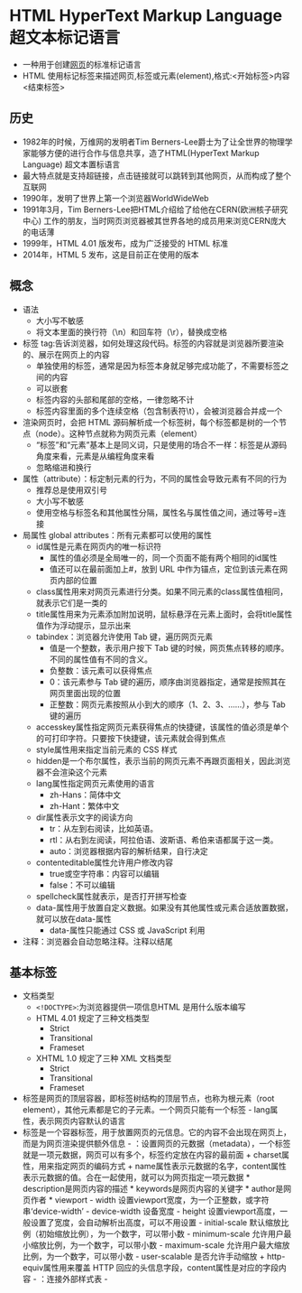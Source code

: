 # HTML HyperText Markup Language 超文本标记语言

* 一种用于创建[网页](https://zh.wikipedia.org/wiki/%E7%BD%91%E9%A1%B5)的标准标记语言
* HTML 使用标记标签来描述网页,标签或元素(element),格式:<开始标签>内容<结束标签>

## 历史

* 1982年的时候，万维网的发明者Tim Berners-Lee爵士为了让全世界的物理学家能够方便的进行合作与信息共享，造了HTML(HyperText Markup Language) 超文本置标语言
* 最大特点就是支持超链接，点击链接就可以跳转到其他网页，从而构成了整个互联网
* 1990年，发明了世界上第一个浏览器WorldWideWeb
* 1991年3月，Tim Berners-Lee把HTML介绍给了给他在CERN(欧洲核子研究中心) 工作的朋友，当时网页浏览器被其世界各地的成员用来浏览CERN庞大的电话薄
* 1999年，HTML 4.01 版发布，成为广泛接受的 HTML 标准
* 2014年，HTML 5 发布，这是目前正在使用的版本

## 概念

* 语法
  - 大小写不敏感
  - 将文本里面的换行符（\n）和回车符（\r），替换成空格
* 标签 tag:告诉浏览器，如何处理这段代码。标签的内容就是浏览器所要渲染的、展示在网页上的内容
  - 单独使用的标签，通常是因为标签本身就足够完成功能了，不需要标签之间的内容
  - 可以嵌套
  - 标签内容的头部和尾部的空格，一律忽略不计
  - 标签内容里面的多个连续空格（包含制表符\t），会被浏览器合并成一个
* 渲染网页时，会把 HTML 源码解析成一个标签树，每个标签都是树的一个节点（node）。这种节点就称为网页元素（element）
  - “标签”和“元素”基本上是同义词，只是使用的场合不一样：标签是从源码角度来看，元素是从编程角度来看
  - 忽略缩进和换行
* 属性（attribute）：标定制元素的行为，不同的属性会导致元素有不同的行为
  - 推荐总是使用双引号
  - 大小写不敏感
  - 使用空格与标签名和其他属性分隔，属性名与属性值之间，通过等号=连接
* 局属性 global attributes：所有元素都可以使用的属性
  - id属性是元素在网页内的唯一标识符
    + 属性的值必须是全局唯一的，同一个页面不能有两个相同的id属性
    + 值还可以在最前面加上#，放到 URL 中作为锚点，定位到该元素在网页内部的位置
  - class属性用来对网页元素进行分类。如果不同元素的class属性值相同，就表示它们是一类的
  - title属性用来为元素添加附加说明，鼠标悬浮在元素上面时，会将title属性值作为浮动提示，显示出来
  - tabindex：浏览器允许使用 Tab 键，遍历网页元素
    + 值是一个整数，表示用户按下 Tab 键的时候，网页焦点转移的顺序。不同的属性值有不同的含义。
    + 负整数：该元素可以获得焦点
    + 0：该元素参与 Tab 键的遍历，顺序由浏览器指定，通常是按照其在网页里面出现的位置
    + 正整数：网页元素按照从小到大的顺序（1、2、3、……），参与 Tab 键的遍历
  - accesskey属性指定网页元素获得焦点的快捷键，该属性的值必须是单个的可打印字符。只要按下快捷键，该元素就会得到焦点
  - style属性用来指定当前元素的 CSS 样式
  - hidden是一个布尔属性，表示当前的网页元素不再跟页面相关，因此浏览器不会渲染这个元素
  - lang属性指定网页元素使用的语言
    + zh-Hans：简体中文
    + zh-Hant：繁体中文
  - dir属性表示文字的阅读方向
    + tr：从左到右阅读，比如英语。
    + rtl：从右到左阅读，阿拉伯语、波斯语、希伯来语都属于这一类。
    + auto：浏览器根据内容的解析结果，自行决定
  - contenteditable属性允许用户修改内容
    + true或空字符串：内容可以编辑
    + false：不可以编辑
  - spellcheck属性就表示，是否打开拼写检查
  - data-属性用于放置自定义数据。如果没有其他属性或元素合适放置数据，就可以放在data-属性
    + data-属性只能通过 CSS 或 JavaScript 利用
* 注释：浏览器会自动忽略注释。注释以<!--开头，以-->结尾

## 基本标签

* 文档类型
  - `<!DOCTYPE>`:为浏览器提供一项信息HTML 是用什么版本编写
  - HTML 4.01 规定了三种文档类型
    + Strict
    + Transitional
    + Frameset
  - XHTML 1.0 规定了三种 XML 文档类型
    + Strict
    + Transitional
    + Frameset
* <html>标签是网页的顶层容器，即标签树结构的顶层节点，也称为根元素（root element），其他元素都是它的子元素。一个网页只能有一个<html>标签
  - lang属性，表示网页内容默认的语言
* <head>标签是一个容器标签，用于放置网页的元信息。它的内容不会出现在网页上，而是为网页渲染提供额外信息
  - <meta>：设置网页的元数据（metadata），一个<meta>标签就是一项元数据，网页可以有多个<meta>，<meta>标签约定放在<head>内容的最前面
    + charset属性，用来指定网页的编码方式
    + name属性表示元数据的名字，content属性表示元数据的值。合在一起使用，就可以为网页指定一项元数据
      * description是网页内容的描述
      * keywords是网页内容的关键字
      * author是网页作者
      * viewport
        - width    设置viewport宽度，为一个正整数，或字符串‘device-width’
        - device-width  设备宽度
        - height   设置viewport高度，一般设置了宽度，会自动解析出高度，可以不用设置
        - initial-scale    默认缩放比例（初始缩放比例），为一个数字，可以带小数
        - minimum-scale    允许用户最小缩放比例，为一个数字，可以带小数
        - maximum-scale    允许用户最大缩放比例，为一个数字，可以带小数
        - user-scalable    是否允许手动缩放
    + http-equiv属性用来覆盖 HTTP 回应的头信息字段，content属性是对应的字段内容
  - <link>：连接外部样式表
  - <title>：设置网页标题
  - <base>：设置网页内部相对 URL 的计算基准
  - <style>：放置内嵌的样式表
  - <script>：引入脚本
  - <noscript>：浏览器不支持脚本时，所要显示的内容
  - 参考
    + [joshbuchea/HEAD](https://github.com/joshbuchea/HEAD):A list of everything that *could* go in the head of your document https://gethead.info
* <body> 一个容器标签，用于放置网页的主体内容
  - <html>的第二个子元素，紧跟在<head>后面
  - background="../i/eg_background.jpg"

```html
<!--HTML5 -->
<!DOCTYPE html>

<!--HTML 4.01 -->
<!DOCTYPE HTML PUBLIC "-//W3C//DTD HTML 4.01//EN" "
http://www.w3.org/TR/html4/strict.dtd">

<!DOCTYPE HTML PUBLIC "-//W3C//DTD HTML 4.01 Transitional//EN"
"http://www.w3.org/TR/html4/loose.dtd">

<!DOCTYPE HTML PUBLIC "-//W3C//DTD HTML 4.01 Frameset//EN" "
http://www.w3.org/TR/html4/frameset.dtd">

<!--XHTML 1.0 -->
<!DOCTYPE html
PUBLIC "-//W3C//DTD XHTML 1.0 Strict//EN"
"http://www.w3.org/TR/xhtml1/DTD/xhtml1-strict.dtd">

<!DOCTYPE html PUBLIC "-//W3C//DTD XHTML 1.0 Transitional//EN"
"http://www.w3.org/TR/xhtml1/DTD/xhtml1-transitional.dtd">

<!DOCTYPE html
PUBLIC "-//W3C//DTD XHTML 1.0 Frameset//EN"
"http://www.w3.org/TR/xhtml1/DTD/xhtml1-frameset.dtd">

<meta name="description" content="Free Web tutorials on HTML, CSS, XML" />
<meta name="viewport" content="width=device-width,initial-scale=1.0,minimum-scale=1.0,maximum-scale=1.0,user-scalable=no" />
<meta http-equiv="Content-Security-Policy" content="default-src 'self'">

<!-- 这是一个注释 -->
<script type="text/javascript">
document.write("Hello World!")
</script>

<noscript>Your browser does not support JavaScript!</noscript>
```

## 字符编码

* 服务器向浏览器发送 HTML 网页文件时，会通过 HTTP 头信息，声明网页的编码方式 `Content-Type: text/html; charset=UTF-8`
* 每个字符有一个 Unicode 号码，称为码点（code point）
* 不是每一个 Unicode 字符都能直接在 HTML 语言里面显示
  - 有些没有可打印形式
  - 小于号（<）和大于号（>）用来定义 HTML 标签，其他需要用到这两个符号的场合，必须防止它们被解释成标签
  - 无法找到一种输入法，可以直接输入所有这些字符不允许混合使用多种编码
* 表示法是&#N;
* 实体 entity
  - <：&lt;
  - >：&gt;
  - "：&quot;
  - '：&apos;
  - &：&amp;
  - ©：&copy;
  - #：&num;
  - §：&sect;
  - ¥：&yen;
  - $：&dollar;
  - £：&pound;
  - ¢：&cent;
  - %：&percnt;
  - *：$ast;
  - @：&commat;
  - ^：&Hat;
  - ±：&plusmn;
  - 空格：&nbsp;

## 语义结构

* 标签的名称都带有语义 semantic,使用时应该尽量符合标签的语义
* 重要作用，就是声明网页元素的性质，使得用户只看标签，就能了解这个元素的意义
* <header>
  - 页眉:表示整个网页的头部,网站导航和搜索栏
  - 表示一篇文章或者一个区块的头部,文章标题、作者等信息
  - 可以用在多种场景，所以一个页面可能包含多个<header>
* <footer>标签表示网页、文章或章节的尾部。如果用于整张网页的尾部，就称为“页尾”，通常包含版权信息或者其他相关信息
* <main>标签表示页面的主体内容，一个页面只能有一个<main>
* <article>标签表示页面里面一段完整的内容，即使页面的其他部分不存在，也具有独立使用的意义，通常用来表示一篇文章或者一个论坛帖子
* <aside>标签用来放置与网页或文章主要内容间接相关的部分
  - 网页级别的<aside>，可以用来放置侧边栏，但不一定就在页面的侧边
  - 文章级别的<aside>，可以用来放置评论或注释
* <section>标签表示一个含有主题的独立部分，通常用在文档里面表示一个章节
  - 适合幻灯片展示的页面,每个<section>代表一个幻灯片
* <nav>标签用于放置页面或文档的导航信息
* 标题 <h1> ~ <h6> 表示文章标题 `<h1>这是一个标题</h1>`
  - 如果主标题包含多级标题（比如带有副标题），那么可以使用<hgroup>标签，将多级标题放在其中

## 块级元素 block

* 默认占据一个独立的区域，在网页上会自动另起一行，占据 100% 的宽度
* dl,dt,dd,blockquote,<div>、<p>、<h1>、<table>、<form>、<ul>、<ol>、<li>、<pre>
* 默认情况下，宽度自动填满其父元素宽度
* 可以容纳内联元素和其他块元素
* display属性为block
* 垂直相邻外边距margin会合并
* 左右都有换行符
* 可以设置width和height属性

## 行内元素 inline

* 默认与其他元素在同一行，不产生换行
* strong,select,em,button,textarea,td <span>、<font>、<b>、<i>、<u>、<s>、<a>、<input>、<label>、<img>
* 没有width和height属性
  - 宽度只与内容有关
  - 高度随字体大小而改变
* 只能容纳文本或者其他行内元素
* display属性为inline
* 水平方向的padding-left、padding-right、margin-left、margin-right都产生边距效果
* 竖直方向的padding-top、padding-bottom、margin-top、margin-bottom却不会产生边距效果

## 元素 Element

* 格式化
  - 文本
    + <big> 定义大号字
    + <small> 定义小号字
  - 计算机输出
    + <samp>  定义计算机代码样本
    + <tt>  定义打字机代码
    + <var> 定义变量
  - 引用
    + <acronym> 定义首字母缩写
    + <dfn> 定义一个定义项目

## 文本标签

* <div>是一个通用标签，表示一个区块（division）。它没有语义，如果网页需要一个块级元素容器，又没有其他合适的标签，就可以使用这个标签
  - 最常见用途就是提供 CSS 的钩子，用来指定各种样式
  - 样式上需要多个块级元素组合在一起，就可以使用<div>,这应该是最后的措施，带有语义的块级标签始终应该优先使用，当且仅当没有其他语义元素合适时，才可以使用<div>
  - 常与 CSS 一起使用，用来布局网页设置样式属性
  - 文档布局:分组 HTML 元素的块级元素
* <p>标签是一个块级元素，代表文章的一个段落（paragraph）
  - 不仅是文本，任何想以段落显示的内容，比如图片和表单项，都可以放进<p>元素
* <span>是一个通用目的的行内标签（即不会产生换行），不带有任何语义
  - 通常用作 CSS 样式的钩子，如果需要对某些行内内容指定样式，就可以把它们放置在<span>
  - 用于对文档中的行内元素进行组合。标签提供了一种将文本的一部分或者文档的一部分独立出来的方式
  - 当对它应用样式时才会产生视觉上的变化。否则与其他文本不会任何视觉上的差异
* <br>让网页产生一个换行效果。该标签是单独使用的，没有闭合标签
  - 对于诗歌和地址的换行非常有用
  - 块级元素间隔，不要使用<br>来产生，而要使用 CSS 指定
* <wbr>标签跟<br>很相似，表示一个可选的断行。如果一行的宽度足够，则不断行；如果宽度不够，需要断行，就在<wbr>的位置的断行
  - 为了防止浏览器在一个很长的单词中间，不正确地断行或者不断行，所以事先标明可以断行的位置
* <hr>用来在一篇文章中分隔两个不同的主题，浏览器会将其渲染为一根水平线。该标签是单独使用的，没有闭合标签
* <pre>是一个块级元素，表示保留原来的格式（preformatted），即浏览器会保留该标签内部原始的换行和空格。浏览器默认以等宽字体显示标签内容
  - 只保留空格和换行，不会保留 HTML 标签
* <strong>是一个行内元素，表示它包含的内容具有很强的重要性，需要引起注意。浏览器会以粗体显示内容
  - <b>与<strong>很相似，也表示它包含的内容需要引起注意，浏览器会加粗显示
* <em>是一个行内标签，表示强调（emphasize），浏览器会以斜体显示它包含的内容
  - <i>标签与<em>相似，也表示与其他地方有所区别，浏览器会以斜体显示。它是 Italic 的缩写
* <sub>标签将内容变为下标，<sup>标签将内容变为上标。都是行内元素，主要用于数学公式、分子式
* <var>标签表示代码或数学公式的变量
* <u>标签是一个行内元素，表示对内容提供某种注释，提醒用户这里可能有问题，基本上只用来表示拼写错误。浏览器默认以下划线渲染内容
  - <u>会产生下划线，由于链接也默认带有下划线，所以必须非常小心使用<u>标签，避免用户误以为可以点击。万一确有必要使用，最好使用 CSS 改变<u>的默认样式
* <s>标签是一个行内元素，为内容加上删除线
* <blockquote>是一个块级标签，表示引用他人的话
  - cite属性，它的值是一个网址，表示引言来源，不会显示在网页上
* <cite>标签表示引言出处或者作者，浏览器默认使用斜体显示这部分内容
* <q>是一个行内标签，也表示引用。它与<blockquote>的区别，就是它不会产生换行
* <code>标签是一个行内元素，表示标签内容是计算机代码，浏览器默认会以等宽字体显示
  - 表示多行代码，<code>标签必须放在<pre>内部。<code>本身仅表示一行代码
* <kbd>标签是一个行内元素，原意是用户从键盘输入的内容，现在扩展到各种输入，包括语音输入。浏览器默认以等宽字体显示标签内容
  - 可以嵌套，方便指定样式
* <samp>标签是一个行内元素，表示计算机程序输出内容的一个例子。浏览器默认以等宽字体显示
* <mark>是一个行内标签，表示突出显示的内容。Chrome 浏览器默认会以亮黄色背景，显示该标签的内容
  - 适合在引用的内容（<q>或<blockquote>）中，标记出需要关注的句子
  - 用于在搜索结果中，标记出匹配的关键词
* <small>是一个行内标签，浏览器会将它包含的内容，以小一号的字号显示，不需要使用 CSS 样式。它通常用于文章附带的版权信息或法律信息
* <time>是一个行内标签，为跟时间相关的内容提供机器可读的格式
  - datetime属性，用来指定机器可读的日期
* <data>标签与<time>类似，也是提供机器可读的内容，但是用于非时间的场合
* <address>标签是一个块级元素，表示某人或某个组织的联系方式
  - 内容不得有非联系信息，比如发布日期
  - 不能嵌套，并且内部不能有标题标签
  - 会放在<footer>里面
* <abbr>标签是一个行内元素，表示标签内容是一个缩写
  - title属性给出缩写的完整形式，或者缩写的描述,鼠标悬停在该元素上方时，title属性值作为提示，会完整显示出来
* <ins>标签是一个行内元素，表示原始文档添加（insert）的内容,<del>与之类似，表示删除（delete）的内容。它们通常用于展示文档的删改
  - cite：该属性的值是一个 URL，表示该网址可以解释本次删改。
  - datetime：表示删改发生的时间
* <dfn>是一个行内元素，表示标签内容是一个术语（definition），本段或本句包含它的定义
* <ruby>标签表示文字的语音注释，主要用于东亚文字，比如汉语拼音和日语的片假名。它默认将语音注释，以小字体显示在文字的上方,内部还有许多配套的标签
  - <rp>标签的用处，是为不支持语音注释的浏览器，提供一个兼容方案,一般用于放置圆括号
  - <rt>标签用于放置语音注释
  - <rb>标签用于划分文字单位
  - <rbc>标签表示一组文字，通常包含多个<rb>元素
  - <rtc>标签表示一组语音注释，跟<rbc>对应
* <bdo>标签是一个行内元素，表示文字方向与网页主体内容的方向不一致

## 列表标签

* 有序列表:<ol>标签是一个有序列表容器（ordered list），会在内部的列表项前面产生数字编号。列表项的顺序有意义时，比如排名，就会采用这个标签
  - reversed属性产生倒序的数字列表
  - start属性的值是一个整数，表示数字列表的起始编号
  - type属性指定数字编号的样式
    + a：小写字母
    + A：大写字母
    + i：小写罗马数字
    + I：大写罗马数字
    + 1：整数（默认值）
* 无序列表:<ul>标签是一个无序列表容器（unordered list），会在内部的列表项前面产生实心小圆点，作为列表符号。列表项的顺序无意义时，采用这个标签
  - type
    + disc
    + circle
    + square
* <li>表示列表项，用在<ol>或<ul>容器之中
  - <ol>之中，<li>有一个value属性，定义当前列表项的编号，后面列表项会从这个值开始编号
* <dl>标签是一个块级元素，表示一组术语的列表（description list）
  - 术语名 description term 由<dt>标签定义
  - 术语解释（description detail）由<dd>标签定义
  - <dt>和<dd>都是块级元素，<dd>默认会在<dt>下方缩进显示
  - 多个术语（<dt>）对应一个解释（<dd>），或者多个解释（<dd>）对应一个术语（<dt>），都是合法的
* 支持嵌套

## 图像标签

* <img>标签用于插入图片。单独使用的，没有闭合标签
  - 默认是一个行内元素，与前后的文字处在同一行
  - 默认以原始大小显示。如果图片很大，又与文字处在同一行，那么图片将把当前行的行高撑高，并且图片的底边与文字的底边在同一条水平线上
  - <img>可以放在<a>标签内部，使得图片变成一个可以点击的链接
* 属性
  - src属性指定图片的网址
  - alt属性用来设定图片的文字说明。图片不显示时（比如下载失败，或用户关闭图片加载），图片的位置上会显示该文本
  - width属性和height属性可以指定图片显示时的宽度和高度，单位是像素或百分比,可以用 CSS 设置，所以不建议使用这两个属性
    + 只设置了一个，另一个没有设置。这时，浏览器会根据图片的原始大小，自动设置对应比例的图片宽度或高度
  - referrerpolicy:导致的图片加载的 HTTP 请求，默认会带有Referer的头信息。referrerpolicy属性对这个行为进行设置
  - 图片和网页属于不同的网站，网页加载图片就会导致跨域请求，对方服务器可能要求跨域认证,crossorigin属性用来告诉浏览器，是否采用跨域的形式下载图片，默认是不采用，打开了这个属性，HTTP 请求的头信息里面，就会加入origin字段，给出请求发出的域名
    + anonymous：跨域请求不带有用户凭证（通常是 Cookie）
    + use-credentials：跨域请求带有用户凭证
  - loading：浏览器的默认行为是，只要解析到<img>标签，就开始加载图片。对于很长的网页，这样做很浪费带宽，因为用户不一定会往下滚动，一直看到网页结束
    + loading属性改变了这个行为，可以指定图片的懒加载，即图片默认不加载，只有即将滚动进入视口，变成用户可见时才会加载，这样就节省了带宽
    + 值
      * auto：浏览器默认行为，等同于不使用loading属性。
      * lazy：启用懒加载。
      * eager：立即加载资源，无论它在页面上的哪个位置
  - <figure>标签可以理解为一个图像区块，将图像和相关信息封装在一起
    + 可以封装引言、代码、诗歌等等。它等于是一个将主体内容与附加信息，封装在一起的语义容器
  - <figcaption>是它的可选子元素，表示图像的文本描述，通常用于放置标题，可以出现多个
  - align
    + top middle bottom
    + left right:浮动至段落的左边或右边
* 所有情况默认插入的都是同一张图像,问题
  - 体积：桌面端显示的是大尺寸的图像，文件体积较大。手机的屏幕较小，只需要小尺寸的图像，可以节省带宽，加速网页渲染
  - 像素密度：桌面显示器一般是单倍像素密度，而手机的显示屏往往是多倍像素密度，即显示时多个像素合成为一个像素，这种屏幕称为 Retina 屏幕
    + 在桌面端很清晰，放到手机上会有点模糊，因为图像没有那么高的像素密度，浏览器自动把图像的每个像素复制到周围像素，满足像素密度的要求，导致图像的锐利度有所下降
  - 视觉风格：桌面显示器的面积较大，图像可以容纳更多细节。手机的屏幕较小，许多细节是看不清的，需要突出重点
* srcset属性：用来指定多张图像，适应不同像素密度的屏幕
  - 值是一个逗号分隔的字符串，每个部分都是一张图像的 URL，后面接一个空格，然后是像素密度的描述符
  - 图像 URL 后面的像素密度描述符，格式是像素密度倍数 + 字母x，浏览器根据当前设备的像素密度，选择需要加载的图像
* sizes属性：像素密度的适配，只适合显示区域一样大小的图像
  - 属性的值是一个逗号分隔的字符串，除了最后一部分，前面每个部分都是一个放在括号里面的媒体查询表达式，后面是一个空格，再加上图像的显示宽度
* <picture>是一个容器标签，内部使用<source>和<img>，指定不同情况下加载的图像
  - 内部的<source>标签，主要使用media属性和srcset属性。media属性给出媒体查询表达式，srcset属性就是<img>标签的srcset属性，给出加载的图像文件。sizes属性其实这里也可以用，但由于有了media属性，就没有必要了
  - 浏览器按照<source>标签出现的顺序，依次判断当前设备是否满足media属性的媒体查询表达式，如果满足就加载srcset属性指定的图片文件，并且不再执行后面的<source>标签和<img>标签
  - <img>标签是默认情况下加载的图像，用来满足上面所有<source>都不匹配的情况，或者不支持<picture>的老式浏览器
  - <picture>标签还可以用来选择不同格式的图像。比如，如果当前浏览器支持 Webp 格式，就加载这种格式的图像，否则加载 PNG 图像

### 属性

* Backgrounds
  - Bgcolor:将背景设置为某种颜色
  - Background:景设置为图像。属性值为图像的URL
    + 增加了页面的加载时间
    + 否与页面中的其他图象搭配良好
    + 是否与页面中的文字颜色搭配良好
    + 平铺效果怎么样
    + 文字的注意力被背景图像喧宾夺主

## 响应式设计 responsive web design

* 网页在不同尺寸的设备上，都能产生良好的显示效果
* JavaScript 和 CSS 都可以实现。这里只介绍语义性最好的 HTML 方法，浏览器原生支持

## 链接标签

* 链接通过<a>标签表示，用户点击后，浏览器会跳转到指定的网址 `<a href="http://www.runoob.com">这是一个链接</a>`
  - 内部不仅可以放置文字，也可以放置其他元素，比如段落、图像、多媒体等等
  - target属性指定如何展示打开的链接。它可以是在指定的窗口打开，也可以在<iframe>里面打开
    + _self：当前窗口打开，这是默认值
    + _blank：新窗口打开
    + _parent：上层窗口打开，这通常用于从父窗口打开的子窗口，或者<iframe>里面的链接。如果当前窗口没有上层窗口，这个值等同于_self
    + _top：顶层窗口打开。如果当前窗口就是顶层窗口，这个值等同于_self
  - href属性给出链接指向的网址。它的值应该是一个 URL 或者锚点
    + url
    + #id:name='id'规定锚（anchor）的名称 直接跳至该命名锚
    + email:mailto:webmaster@example.com
  - hreflang属性给出链接指向的网址所使用的语言，纯粹是提示性的，没有实际功能
  - title属性给出链接的说明信息。鼠标悬停在链接上方时，浏览器会将这个属性的值，以提示块的形式显示出来
  - rel属性说明链接与当前页面的关系
    + alternate：当前文档的另一种形式，比如翻译。
    + author：作者链接。
    + bookmark：用作书签的永久地址。
    + external：当前文档的外部参考文档。
    + help：帮助链接。
    + license：许可证链接。
    + next：系列文档的下一篇。
    + nofollow：告诉搜索引擎忽略该链接，主要用于用户提交的内容，防止有人企图通过添加链接，提高该链接的搜索排名。
    + noreferrer：告诉浏览器打开链接时，不要将当前网址作为 HTTP 头信息的Referer字段发送出去，这样可以隐藏点击的来源。
    + noopener：告诉浏览器打开链接时，不让链接窗口通过 JavaScript 的window.opener属性引用原始窗口，这样就提高了安全性。
    + prev：系列文档的上一篇。
    + search：文档的搜索链接。
    + tag：文档的标签链接
  - referrerpolicy属性用于精确设定点击链接时，浏览器发送 HTTP 头信息的Referer字段的行为
    + no-referrer 表示不发送Referer字段
    + no-referrer-when-downgrade
    + origin 只发送源信息（协议+域名+端口）
    + origin-when-cross-origin、unsafe-url
    + same-origin 表示同源时才发送Referer字段
    + strict-origin、strict-origin-when-cross-origin
  - ping属性指定一个网址，用户点击的时候，会向该网址发出一个 POST 请求，通常用于跟踪用户的行为
  - type属性给出链接 URL 的 MIME 类型，比如到底是网页，还是图像或文件。它也是纯粹提示性的属性，没有实际功能
  - download属性表明当前链接用于下载，而不是跳转到另一个 URL
    + 只在链接与网址同源时，才会生效
    + 设置了值，那么这个值就是下载的文件名
* 使用mailto协议指向一个邮件地址，用户点击后，浏览器会打开本机默认的邮件程序，让用户向指定的地址发送邮件，邮件协议还允许指定其他几个邮件要素
  - subject：主题
  - cc：抄送
  - bcc：密送
  - body：邮件内容
* 使用tel协议，创建电话链接
* <link>标签主要用于将当前网页与相关的外部资源联系起来，通常放在<head>元素里面。最常见的用途就是加载 CSS 样式表
  - 可以加载替代样式表，即默认不生效、需要用户手动切换的样式表
  - title属性在这里是必需的，用来在浏览器菜单里面列出这些样式表的名字，供用户选择，以替代默认样式表
  - 加载网站的 favicon 图标文件
  - 用于提供文档的相关链接
  - rel属性表示外部资源与当前文档之间的关系，是<link>标签的必需属性
    + alternate：文档的另一种表现形式的链接，比如打印版。
    + author：文档作者的链接。
    + dns-prefetch：要求浏览器提前执行指定网址的 DNS 查询。
    + help：帮助文档的链接。
    + icon：加载文档的图标文件。
    + license：许可证链接。
    + next：系列文档下一篇的链接。
    + pingback：接收当前文档 pingback 请求的网址。
    + preconnect：要求浏览器提前与给定服务器，建立 HTTP 连接。
    + prefetch：要求浏览器提前下载并缓存指定资源，供下一个页面使用。它的优先级较低，浏览器可以不下载。
    + preload：要求浏览器提前下载并缓存指定资源，当前页面稍后就会用到。它的优先级较高，浏览器必须立即下载。
    + prerender：要求浏览器提前渲染指定链接。这样的话，用户稍后打开该链接，就会立刻显示，感觉非常快。
    + prev：表示当前文档是系列文档的一篇，这里给出上一篇文档的链接。
    + search：提供当前网页的搜索链接。
    + stylesheet：加载一张样式表
  - 资源的预加载
    + <link rel="preload">告诉浏览器尽快下载并缓存资源（如脚本或样式表），该指令优先级较高，浏览器肯定会执行。当加载页面几秒钟后需要该资源时，它会很有用。下载后，浏览器不会对资源执行任何操作，脚本未执行，样式表未应用。它只是缓存，当其他东西需要它时，它立即可用
      * 优点：一是允许指定预加载资源的类型，二是允许onload事件的回调函数
      * 配合as属性，告诉浏览器预处理资源的类型
        - "script"
        - "style"
        - "image"
        - "media"
        - "document"
    + <link rel="prefetch">的使用场合是，如果后续的页面需要某个资源，并且希望预加载该资源，以便加速页面渲染。该指令不是强制性的，优先级较低，浏览器不一定会执行
    + <link rel="preconnect">要求浏览器提前与某个域名建立 TCP 连接。当你知道，很快就会请求该域名时，这会很有帮助
    + <link rel="dns-prefetch">要求浏览器提前执行某个域名的 DNS 解析
    + <link rel="prerender">要求浏览器加载某个网页，并且提前渲染它。用户点击指向该网页的链接时，就会立即呈现该页面。如果确定用户下一步会访问该页面，这会很有帮助
  - media属性给出外部资源生效的媒介条件
    + crossorigin：加载外部资源的跨域设置。
    + href：外部资源的网址。
    + referrerpolicy：加载时Referer头信息字段的处理方法。
    + as：rel="preload"或rel="prefetch"时，设置外部资源的类型。
    + type：外部资源的 MIME 类型，目前仅用于rel="preload"或rel="prefetch"的情况。
    + title：加载样式表时，用来标识样式表的名称。
    + sizes：用来声明图标文件的尺寸，比如加载苹果手机的图标文件。
* <script>用于加载脚本代码，目前主要是加载 JavaScript 代码
  - 可以加载外部脚本，src属性给出外部脚本的地址
  - type属性给出脚本的类型，默认是 JavaScript 代码
  - async：该属性指定 JavaScript 代码为异步执行，不是造成阻塞效果，JavaScript 代码默认是同步执行。
  - defer：该属性指定 JavaScript 代码不是立即执行，而是页面解析完成后执行。
  - crossorigin：如果采用这个属性，就会采用跨域的方式加载外部脚本，即 HTTP 请求的头信息会加上origin字段。
  - integrity：给出外部脚本的哈希值，防止脚本被篡改。只有哈希值相符的外部脚本，才会执行。
  - nonce：一个密码随机数，由服务器在 HTTP 头信息里面给出，每次加载脚本都不一样。它相当于给出了内嵌脚本的白名单，只有在白名单内的脚本才能执行。
  - referrerpolicy：HTTP 请求的Referer字段的处理方法
* <noscript>标签用于浏览器不支持或关闭 JavaScript 时，所要显示的内容。用户关闭 JavaScript 可能是为了节省带宽，以延长手机电池寿命，或者为了防止追踪，保护隐私

### 颜色

* 一个十六进制符号来定义，这个符号由红色、绿色和蓝色的值组成（RGB）
  - #0000FF
  - rgb(0,0,255)
  - blue

## 多媒体标签

* <video>标签是一个块级元素，用于放置视频。如果浏览器支持加载的视频格式，就会显示一个播放器，否则显示<video>内部的子元素
  - src：视频文件的网址。
  - controls：播放器是否显示控制栏。该属性是布尔属性，不用赋值，只要写上属性名，就表示打开。如果不想使用浏览器默认的播放器，而想使用自定义播放器，就不要使用该属性。
  - width：视频播放器的宽度，单位像素。
  - height：视频播放器的高度，单位像素。
  - autoplay：视频是否自动播放，该属性为布尔属性。
  - loop：视频是否循环播放，该属性为布尔属性。
  - muted：是否默认静音，该属性为布尔属性。
  - poster：视频播放器的封面图片的 URL。
  - preload：视频播放之前，是否缓冲视频文件。这个属性仅适合没有设置autoplay的情况。它有三个值，分别是none（不缓冲）、metadata（仅仅缓冲视频文件的元数据）、auto（可以缓冲整个文件）。
  - playsinline：iPhone 的 Safari 浏览器播放视频时，会自动全屏，该属性可以禁止这种行为。该属性为布尔属性。
  - crossorigin：是否采用跨域的方式加载视频。它可以取两个值，分别是anonymous（跨域请求时，不发送用户凭证，主要是 Cookie），use-credentials（跨域时发送用户凭证）。
  - currentTime：指定当前播放位置（双精度浮点数，单位为秒）。如果尚未开始播放，则会从这个属性指定的位置开始播放。
  - duration：该属性只读，指示时间轴上的持续播放时间（总长度），值为双精度浮点数（单位为秒）。如果是流媒体，没有已知的结束时间，属性值为+Infinity
  - 为了避免浏览器不支持视频格式，可以使用<source>标签，放置同一个视频的多种格式
* <track>标签用于指定视频的字幕，格式是 WebVTT （.vtt文件），放置在<video>标签内部。它是一个单独使用的标签，没有结束标签
  - label：播放器显示的字幕名称，供用户选择。
  - kind：字幕的类型，默认是subtitles，表示将原始声音成翻译外国文字，比如英文视频提供中文字幕。另一个常见的值是captions，表示原始声音的文字描述，通常是视频原始使用的语言，比如英文视频提供英文字幕。
  - src：vtt 字幕文件的网址。
  - srclang：字幕的语言，必须是有效的语言代码。
  - default：是否默认打开，布尔属性
* <audio>标签是一个块级元素，用于放置音频，用法与<video>标签基本一致
  - autoplay：是否自动播放，布尔属性。
  - controls：是否显示播放工具栏，布尔属性。如果不设置，浏览器不显示播放界面，通常用于背景音乐。
  - crossorigin：是否使用跨域方式请求。
  - loop：是否循环播放，布尔属性。
  - muted：是否静音，布尔属性。
  - preload：音频文件的缓冲设置。
  - src：音频文件网址
* <source>标签用于<picture>、<video>、<audio>的内部，用于指定一项外部资源。单标签是单独使用的，没有结束标签
  - type：指定外部资源的 MIME 类型。
  - src：指定源文件，用于<video>和<audio>。
  - srcset：指定不同条件下加载的图像文件，用于<picture>。
  - media：指定媒体查询表达式，用于<picture>。
  - sizes：指定不同设备的显示大小，用于<picture>，必须跟srcset搭配使用
* <embed>标签用于嵌入外部内容，这个外部内容通常由浏览器插件负责控制。由于浏览器的默认插件都不一致，很可能不是所有浏览器的用户都能访问这部分内容，建议谨慎使用
  - height：显示高度，单位为像素，不允许百分比。
  - width：显示宽度，单位为像素，不允许百分比。
  - src：嵌入的资源的 URL。
  - type：嵌入资源的 MIME 类型
* <object>标签作用跟<embed>相似，也是插入外部资源，由浏览器插件处理。它可以视为<embed>的替代品，有标准化行为，只限于插入少数几种通用资源，没有历史遗留问题，因此更推荐使用
  - data：嵌入的资源的 URL。
  - form：当前网页中相关联表单的id属性（如果有的话）。
  - height：资源的显示高度，单位为像素，不能使用百分比。
  - width：资源的显示宽度，单位为像素，不能使用百分比。
  - type：资源的 MIME 类型。
  - typemustmatch：布尔属性，表示data属性与type属性是否必须匹配

### 框架 iframe

* <iframe>标签生成一个指定区域，在该区域中嵌入其他网页。它是一个容器元素，如果浏览器不支持<iframe>，就会显示内部的子元素
  - 不能放在body中，而是用于对整个页面布局的效果
  - allowfullscreen：允许嵌入的网页全屏显示，需要全屏 API 的支持，请参考相关的 JavaScript 教程。
  - frameborder：是否绘制边框，0为不绘制，1为绘制（默认值）。建议尽量少用这个属性，而是在 CSS 里面设置样式。
  - src：嵌入的网页的 URL。
  - width：显示区域的宽度。
  - height：显示区域的高度。
  - sandbox：设置嵌入的网页权限
    + 当作布尔属性使用，表示打开所有限制
    + allow-forms：允许提交表单。
    + allow-modals：允许提示框，即允许执行window.alert()等会产生弹出提示框的 JavaScript 方法。
    + allow-popups：允许嵌入的网页使用window.open()方法弹出窗口。
    + allow-popups-to-escape-sandbox：允许弹出窗口不受沙箱的限制。
    + allow-orientation-lock：允许嵌入的网页用脚本锁定屏幕的方向，即横屏或竖屏。
    + allow-pointer-lock：允许嵌入的网页使用 Pointer Lock API，锁定鼠标的移动。
    + allow-presentation：允许嵌入的网页使用 Presentation API。
    + allow-same-origin：不打开该项限制，将使得所有加载的网页都视为跨域。
    + allow-scripts：允许嵌入的网页运行脚本（但不创建弹出窗口）。
    + allow-storage-access-by-user-activation：允许在用户激动的情况下，嵌入的网页通过 Storage Access API 访问父窗口的储存。
    + allow-top-navigation：允许嵌入的网页对顶级窗口进行导航。
    + allow-top-navigation-by-user-activation：允许嵌入的网页对顶级窗口进行导航，但必须由用户激活。
    + allow-downloads-without-user-activation：允许在没有用户激活的情况下，嵌入的网页启动下载
  - importance：浏览器下载嵌入的网页的优先级，可以设置三个值。high表示高优先级，low表示低优先级，auto表示由浏览器自行决定。
  - name：内嵌窗口的名称，可以用于<a>、<form>、<base>的target属性。
  - referrerpolicy：请求嵌入网页时，HTTP 请求的Referer字段的设置
  - loading属性可以触发<iframe>网页的懒加载
    + auto：浏览器的默认行为，与不使用loading属性效果相同。
    + lazy：<iframe>的懒加载，即将滚动进入视口时开始加载。
    + eager：立即加载资源，无论在页面上的位置如何
    + 如果<iframe>是隐藏的，则loading属性无效，将会立即加载。只要满足以下任一个条件，Chrome 浏览器就会认为<iframe>是隐藏的
      * <iframe>的宽度和高度为4像素或更小。
      * 样式设为display: none或visibility: hidden。
      * 使用定位坐标为负X或负Y，将<iframe>放置在屏幕外
* rows/columns 的值规定了每行或每列占据屏幕的面积
  - 如果有可见边框，用户可以拖动边框来改变它的大小。为了避免这种情况发生，可以在 <frame> 标签中加入：noresize="noresize"。不可拖动
* Frame:定义了放置在每个框架中的 HTML 文档
  - 为不支持框架的浏览器添加 `<noframes>` 标签:你添加包含一段文本的 `<noframes>` 标签，就必须将这段文字嵌套于 `<body></body>` 标签内
- 导航框架:主页中name的值和target的值对应时，链接网站就显示在对应框体内，从而实现了局部刷新，就是导航
- 跳转至框架内的一个指定的节
  + `<frame src="../example/html/link.html#C10">`
  + link.html 中`<a name="C10"> 进行标识。`
- 可用作链接的目标（target）。链接的 target 属性必须引用 iframe 的 name 属性

## 表格 table

* 表格（table）以行（row）和列（column）的形式展示数据
* 支持嵌套：表格、列表
* 创建布局的一种简单的方式
* <table>是一个块级容器标签，所有表格内容都要放在这个标签里面
  - width：表格的宽度，默认单位是px(像素)。
  - height：表格的高度。
  - border：边框的粗细,不定义边框属性，表格将不显示边框
  - bordercolor：边框颜色。
  - rules：合并单元格边线。取值：All
  - cellpadding：单元格边线到内容之间的距离(填充距离)
  - cellspacing：两个单元格之间的距离(间距)
  - background：背景图片
  - bgColor：表格背景颜色
  - align：表格水平对齐方式，取值：left、center、right
  - frame：边框：box above below hsides(上下) vsides（左右）
* <caption>总是<table>里面的第一个子元素，表示表格的标题。该元素是可选的
* <thead>、<tbody>、<tfoot>都是块级容器元素，且都是<table>的一级子元素，分别表示表头、表体和表尾,都是可选的。如果使用了<thead>，那么<tbody>和<tfoot>一定在<thead>的后面。如果使用了<tbody>，那么<tfoot>一定在<tbody>后面.大型表格内部可以使用多个<tbody>，表示连续的多个部分
* <colgroup>是<table>的一级子元素，用来包含一组列的定义
* <col>是<colgroup>的子元素，用来定义表格的一列
  - 不仅是一个单独使用的标签，没有结束标志，而且还是一个空元素，没有子元素。主要作用，除了申明表格结构，还可以为表格附加样式
  - span属性，值为正整数，默认为1。如果大于1，就表示该列的宽度包含连续的多列
* <tr>标签表示表格的一行（table row）。如果表格有<thead>、<tbody>、<tfoot>，那么<tr>就放在这些容器元素之中，否则直接放在<table>的下一级
  - height：行高
  - backgroundColor：背景色
  - background：背景图片
  - align：水平对齐
  - valign：垂直对齐，取值：top、middle、bottom
* <th>和<td>都用来定义表格的单元格。其中，<th>是标题单元格，<td>是数据单元格
  - width：单元格宽度
  - height：单元格高度
  - bgColor：背景色
  - background：背景图片
  - align：水平对齐，首列左对齐，其它右对齐
  - valign：垂直对齐
  - colspan：单元格跨越的栏数
  - rowspan：单元格跨越的行数
  - headers属性:单元格对应哪个表头
  - scope属性只有<th>标签支持，一般不在<td>标签使用，表示该<th>单元格到底是栏的标题，还是列的标题
    + row：该行的所有单元格，都与该标题单元格相关。
    + col：该列的所有单元格，都与该标题单元格相关。
    + rowgroup：多行组成的一个行组的所有单元格，都与该标题单元格相关，可以与rowspan属性配合使用。
    + colgroup：多列组成的一个列组的所有单元格，都与该标题单元格相关，可以与colspan属性配合使用。
    + auto：默认值，表示由浏览器自行决定
  - 空值：`<td>&nbsp;</td>`

## 表单 form

* 用户输入信息与网页互动的一种形式。大多数情况下，用户提交的信息会发给服务器
* 由一种或多种的小部件组成,这些小部件称为控件（controls）
* <form>标签用来定义一个表单，所有表单内容放到这个容器元素之中
  - accept-charset：服务器接受的字符编码列表，使用空格分隔，默认与网页编码相同。
  - action：服务器接收数据的 URL。
  - autocomplete：如果用户没有填写某个控件，浏览器是否可以自动填写该值。它的可能取值分别为off（不自动填写）和on（自动填写）。
  - method：提交数据的 HTTP 方法，可能的值有post（表单数据作为 HTTP 数据体发送），get（表单数据作为 URL 的查询字符串发送），dialog（表单位于<dialog>内部使用）。
  - enctype：当method属性等于post时，该属性指定提交给服务器的 MIME 类型
    + application/x-www-form-urlencoded（默认值）:控件名和控件值都要转义（空格转为+号，非数字和非字母转为%HH的形式，换行转为CR LF），控件名和控件值之间用=分隔。控件按照出现顺序排列，控件之间用&分隔
    + multipart/form-data（文件上传的情况）:用于文件上传。这个类型上传大文件时，会将文件分成多块传送，每一块的 HTTP 头信息都有Content-Disposition属性，值为form-data，以及一个name属性，值为控件名
    + text/plain
  - name：表单的名称，应该在网页中是唯一的。注意，如果一个控件没有设置name属性，那么这个控件的值就不会作为键值对，向服务器发送。
  - novalidate：布尔属性，表单提交时是否取消验证。
  - target：在哪个窗口展示服务器返回的数据，可能的值有_self（当前窗口），_blank（新建窗口），_parent（父窗口），_top（顶层窗口），<iframe>标签的name属性（即表单返回结果展示在<iframe>窗口）
* <fieldset>标签是一个块级容器标签，表示控件的集合，用于将一组相关控件组合成一组
  - disabled：布尔属性，一旦设置会使得<fieldset>内部包含的控件都不可用，都变成灰色状态。
  - form：指定控件组所属的<form>，它的值等于<form>的id属性。
  - name：该控件组的名称
* <legend>标签用来设置<fieldset>控件组的标题，通常是<fieldset>内部的第一个元素，会嵌入显示在控件组的上边框里面
* <label>标签是一个行内元素，提供控件的文字说明，帮助用户理解控件的目的
  - 增加了控件的可用性。有些控件比较小（比如单选框），不容易点击，那么点击对应的<label>标签，也能选中该控件。点击<label>，就相当于控件本身的click事
  - for属性关联相对应的控件，它的值是对应控件的id属性。所以，控件最好设置id属性
  - 一个控件可以有多个关联的<label>标签
* <input>标签是一个行内元素，用来接收用户的输入。它是一个单独使用的标签，没有结束标志
  - autofocus：布尔属性，是否在页面加载时自动获得焦点。
  - disabled：布尔属性，是否禁用该控件。一旦设置，该控件将变灰，用户可以看到，但是无法操作。
  - form：关联表单的id属性。设置了该属性后，控件可以放置在页面的任何位置，否则只能放在<form>内部。
  - list：关联的<datalist>的id属性，设置该控件相关的数据列表，详见后文。
  - name：控件的名称，主要用于向服务器提交数据时，控件键值对的键名。注意，只有设置了name属性的控件，才会向服务器提交，不设置就不会提交。
  - readonly：布尔属性，是否为只读
  - required：布尔属性，是否为必填
  - type：控件类型
    + 默认值 type="text"是普通的文本输入框，用来输入单行文本。如果用户输入换行符，换行符会自动从输入中删除
      * maxlength：可以输入的最大字符数，值为一个非负整数。
      * minlength：可以输入的最小字符数，值为一个非负整数，且必须小于maxlength。
      * pattern：用户输入必须匹配的正则表达式，比如要求用户输入4个～8个英文字符，可以写成pattern="[a-z]{4,8}"。如果用户输入不符合要求，浏览器会弹出提示，不会提交表单。
      * placeholder：输入字段为空时，用于提示的示例值。只要用户没有任何字符，该提示就会出现，否则会消失。
      * readonly：布尔属性，表示该输入框是只读的，用户只能看，不能输入。
      * size：表示输入框的显示长度有多少个字符宽，它的值是一个正整数，默认等于20。超过这个数字的字符，必须移动光标才能看到。
      * spellcheck：是否对用户输入启用拼写检查，可能的值为true或false
    + type="search"是一个用于搜索的文本输入框，基本等同于type="text"。某些浏览器会在输入的时候，在输入框的尾部显示一个删除按钮，点击就会删除所有输入，让用户从头开始输入
    + type="button"是没有默认行为的按钮，通常脚本指定click事件的监听函数来使用
    + type="submit"是表单的提交按钮。用户点击这个按钮，就会把表单提交给服务器
      * 不指定value属性，浏览器会在提交按钮上显示默认的文字，通常是Submit
      * formaction：提交表单数据的服务器 URL。
      * formenctype：表单数据的编码类型。
      * formmethod：提交表单使用的 HTTP 方法（get或post）。
      * formnovalidate：一个布尔值，表示数据提交给服务器之前，是否要忽略表单验证。
      * formtarget：收到服务器返回的数据后，在哪一个窗口显示
    + type="image"表示将一个图像文件作为提交按钮，行为和用法与type="submit"完全一致
      * alt：图像无法加载时显示的替代字符串。
      * src：加载的图像 URL。
      * height：图像的显示高度，单位为像素。
      * width：图像的显示宽度，单位为像素。
      * formaction：提交表单数据的服务器 URL。
      * formenctype：表单数据的编码类型。
      * formmethod：提交表单使用的 HTTP 方法（get或post）。
      * formnovalidate：一个布尔值，表示数据提交给服务器之前，是否要忽略表单验证。
      * formtarget：收到服务器返回的数据后，在哪一个窗口显示
    + type="reset"是一个重置按钮，用户点击以后，所有表格控件重置为初始值
    + type="checkbox"是复选框，允许选择或取消选择该选项
      * 显示一个可以点击的选择框，点击可以选中，再次点击可以取消
      * checked属性表示默认选中
      * 多个相关的复选框，可以放在<fieldset>里面
    + type="radio"是单选框，表示一组选择之中，只能选中一项。单选框通常为一个小圆圈，选中时会被填充或突出显示
      * checked：布尔属性，表示是否默认选中当前项。
      * value：用户选中该项时，提交到服务器的值，默认为on'
    + type="email"是一个只能输入电子邮箱的文本输入框。表单提交之前，浏览器会自动验证是否符合电子邮箱的格式，如果不符合就会显示提示，无法提交到服务器
      * multiple的布尔属性，一旦设置，就表示该输入框可以输入多个逗号分隔的电子邮箱
      * maxlength：可以输入的最大字符数。
      * minlength：可以输入的最少字符数。
      * multiple：布尔属性，是否允许输入多个以逗号分隔的电子邮箱。
      * pattern：输入必须匹配的正则表达式。
      * placeholder：输入为空时的显示文本。
      * readonly：布尔属性，该输入框是否只读。
      * size：一个非负整数，表示输入框的显示长度为多少个字符。
      * spellcheck：是否对输入内容启用拼写检查，可能的值为true或false
      * 还可以搭配<datalist>标签，提供输入的备选项
    + type="password"是一个密码输入框。用户的输入会被遮挡，字符通常显示星号（*）或点（·）
      * 输入内容包含换行符（U+000A）和回车符（U+000D），浏览器会自动将这两个字符过滤掉
      * maxlength：可以输入的最大字符数。
      * minlength：可以输入的最少字符数。
      * pattern：输入必须匹配的正则表达式。
      * placeholder：输入为空时的显示文本。
      * readonly：布尔属性，该输入框是否只读。
      * size：一个非负整数，表示输入框的显示长度为多少个字符。
      * autocomplete：是否允许自动填充，可能的值有on（允许自动填充）、off（不允许自动填充）、current-password（填入当前网站保存的密码）、new-password（自动生成一个随机密码）。
      * inputmode：允许用户输入的数据类型，可能的值有none（不使用系统输入法）、text（标准文本输入）、decimal（数字，包含小数）、numeric（数字0-9）等
    + type="file"是一个文件选择框，允许用户选择一个或多个文件，常用于文件上传功能
      * accept：允许选择的文件类型，使用逗号分隔，可以使用 MIME 类型（比如image/jpeg），也可以使用后缀名（比如.doc），还可以使用audio/*（任何音频文件）、video/*（任何视频文件）、image/*（任何图像文件）等表示法。
      * capture：用于捕获图像或视频数据的源，可能的值有user（面向用户的摄像头或麦克风），environment（外接的摄像头或麦克风）。
      * multiple：布尔属性，是否允许用户选择多个文件
    + type="hidden"是一个不显示在页面的控件，用户无法输入它的值，主要用来向服务器传递一些隐藏信息
      * CSRF 攻击会伪造表单数据，那么使用这个控件，可以为每个表单生成一个独一无二的隐藏编号，防止伪造表单提交
    + type="number"是一个数字输入框，只能输入数字。浏览器通常会在输入框的最右侧，显示一个可以点击的上下箭头，点击向上箭头，数字会递增，点击向下箭头，数字会递减
      * max：允许输入的最大数值。
      * min：允许输入的最小数值。
      * placeholder：用户输入为空时，显示的示例值。
      * readonly：布尔属性，表示该控件是否为只读。
      * step：点击向上和向下箭头时，数值每次递减的步长值。如果用户输入的值，不符合步长值的设定，浏览器会自动四舍五入到最近似的值。默认的步长值是1，如果初始的value属性设为1.5，那么点击向上箭头得到2.5，点击向下箭头得到0.5
    + type="range"是一个滑块，用户拖动滑块，选择给定范围之中的一个数值。因为拖动产生的值是不精确的，如果需要精确数值，不建议使用这个控件。常见的例子是调节音量
      * max：允许的最大值，默认为100。
      * min：允许的最小值，默认为0。
      * step：步长值，默认为1
      * 与<datalist>标签配合使用，可以在滑动区域产生刻度
    + type="url"是一个只能输入网址的文本框。提交表单之前，浏览器会自动检查网址格式是否正确，如果不正确，就会无法提交
      * maxlength：允许的最大字符数。
      * minlength：允许的最少字符串。
      * pattern：输入内容必须匹配的正则表达式。
      * placeholder：输入为空时显示的示例文本。
      * readonly：布尔属性，表示该控件的内容是否只读。
      * size：一个非负整数，表示该输入框显示宽度为多少个字符。
      * spellcheck：是否启动拼写检查，可能的值为true（启用）和false（不启用)
    + type="tel"是一个只能输入电话号码的输入框。由于全世界的电话号码格式都不相同，因此浏览器没有默认的验证模式，大多数时候需要自定义验证
    + type="color"是一个选择颜色的控件，它的值一律都是#rrggbb格式
    + type="date"是一个只能输入日期的输入框，用户可以输入年月日，但是不能输入时分秒。输入格式是YYYY-MM-DD
    + type="time"是一个只能输入时间的输入框，可以输入时分秒，不能输入年月日。日期格式是24小时制的hh:mm，如果包括秒数，格式则是hh:mm:ss
    + type="month"是一个只能输入年份和月份的输入框，格式为YYYY-MM
    + type="week"是一个输入一年中第几周的输入框。格式为yyyy-Www
    + type="datetime-local"是一个时间输入框，让用户输入年月日和时分，格式为yyyy-MM-ddThh:mm,不支持秒
  - value：控件的值
* <button>标签会生成一个可以点击的按钮，没有默认行为，通常需要用type属性或脚本指定按钮的功能
  - autofocus：布尔属性，表示网页加载时，焦点就在这个按钮。网页里面只能有一个元素，具有这个属性。
  - disabled：布尔属性，表示按钮不可用，会导致按钮变灰，不可点击。
  - name：按钮的名称（与value属性配合使用），将以name=value的形式，随表单一起提交到服务器。
  - value：按钮的值（与name属性配合使用），将以name=value的形式，随表单一起提交到服务器。
  - type：按钮的类型，可能的值有三种：submit（点击后将数据提交给服务器），reset（将所有控件的值重置为初始值），button（没有默认行为，由脚本指定按钮的行为）。
  - form：指定按钮关联的<form>表单，值为<form>的id属性。如果省略该属性，默认关联按钮所在父表单。
  - formaction：数据提交到服务器的目标 URL，会覆盖<form>元素的action属性。
  - formenctype：数据提交到服务器的编码方式，会覆盖<form>元素的enctype属性。可能的值有三种：application/x-www-form-urlencoded（默认值），multipart/form-data（只用于文件上传），text/plain。
  - formmethod：数据提交到服务器使用的 HTTP 方法，会覆盖<form>元素的method属性，可能的值为post或get。
  - formnovalidate：布尔属性，数据提交到服务器时关闭本地验证，会覆盖<form>元素的novalidate属性。
  - formtarget：数据提交到服务器后，展示服务器返回数据的窗口，会覆盖<form>元素的target属性。可能的值有_self（当前窗口），_blank（新的空窗口）、_parent（父窗口）、_top（顶层窗口）
* <textarea>是一个块级元素，用来生成多行的文本框
  - autofocus：布尔属性，是否自动获得焦点。
  - cols：文本框的宽度，单位为字符，默认值为20。
  - disabled：布尔属性，是否禁用该控件。
  - form：关联表单的id属性。
  - maxlength：允许输入的最大字符数。如果未指定此值，用户可以输入无限数量的字符。
  - minlength：允许输入的最小字符数。
  - name：控件的名称。
  - placeholder：输入为空时显示的提示文本。
  - readonly：布尔属性，控件是否为只读。
  - required：布尔属性，控件是否为必填。
  - rows：文本框的高度，单位为行。
  - spellcheck：是否打开浏览器的拼写检查。可能的值有true（打开），default（由父元素或网页设置决定），false（关闭）。
  - wrap：输入的文本是否自动换行。可能的值有hard（浏览器自动插入换行符CR + LF，使得每行不超过控件的宽度），soft（输入内容超过宽度时自动换行，但不会加入新的换行符，并且浏览器保证所有换行符都是CR + LR，这是默认值），off（关闭自动换行，单行长度超过宽度时，会出现水平滚动条）
* <select>标签用于生成一个下拉菜单
  - 菜单项由<option>标签给出，每个<option>代表可以选择的一个值
    + disabled：布尔属性，是否禁用该项
    + label：该项的说明。如果省略，则等于该项的文本内容
    + selected：布尔属性，是否为默认值。显然，一组菜单中，只能有一个菜单项设置该属性,一旦设置，就表示该项是默认选中的菜单项
    + value：该项提交到服务器的值。如果省略，则等于该项的文本内容
  - autofocus：布尔属性，页面加载时是否自动获得焦点
  - disabled：布尔属性，是否禁用当前控件
  - form：关联表单的id属性
  - multiple：布尔属性，是否可以选择多个菜单项。默认情况下，只能选择一项。一旦设置，多数浏览器会显示一个滚动列表框。用户可能需要按住Shift或其他功能键，选中多项
  - name：控件名
  - required：布尔属性，是否为必填控件
  - size：设置了multiple属性时，页面显示时一次可见的行数，其他行需要滚动查看
* <optgroup>表示菜单项的分组，通常用在<select>内部
  - disabled：布尔设置，是否禁用该组。一旦设置，该组所有的菜单项都不可选。
  - label：菜单项的标题
* <datalist>标签是一个容器标签，用于为指定控件提供一组相关数据，通常用于生成输入提示。它的内部使用<option>，生成每个菜单项
* <output>标签是一个行内元素，用于显示用户操作的结果
  - for：关联控件的id属性，表示为该控件的操作结果。
  - form：关联表单的id属性。
  - name：控件的名称
* <progress>标签是一个行内元素，表示任务的完成进度。浏览器通常会将显示为进度条
  - max：进度条的最大值，应该是一个大于0的浮点数。默认值为1。
  - value：进度条的当前值。它必须是0和max属性之间的一个有效浮点数。如果省略了max属性，该值则必须在0和1之间。如果省略了value属性，则进度条会出现滚动，表明正在进行中，无法知道完成的进度
* <meter>标签是一个行内元素，表示指示器，用来显示已知范围内的一个值，很适合用于任务的当前进度、磁盘已用空间、充电量等带有比例性质的场合。浏览器通常会将其显示为一个不会滚动的指示条
  - 子元素，正常情况下不会显示。只有在浏览器不支持<meter>时才会显示

## 其他标签

* <dialog>标签表示一个可以关闭的对话框
  - 默认情况下，对话框是隐藏的，不会在网页上显示。如果要让对话框显示，必须加上open属性
  - 里面，可以放入其他 HTML 元素
  - 提供Dialog.showModal()和Dialog.close()两个方法，用于打开/关闭对话框
  - Dialog.close()方法可以接受一个字符串作为参数，用于传递信息
  - returnValue属性可以读取这个字符串，否则returnValue属性等于提交按钮的value属性
  - Dialog.showModal()方法唤起对话框时，会有一个透明层，阻止用户与对话框外部的内容互动
  - 事件
    + close：对话框关闭时触发
    + cancel：用户按下esc键关闭对话框时触发
* <details>标签用来折叠内容，浏览器会折叠显示该标签的内容
  - open属性，用于默认打开折叠
  - open属性返回<details>当前是打开还是关闭
  - toggle事件，打开或关闭折叠时，都会触发这个事件
* <summary>标签用来定制折叠内容的标题

## 图文不可复制

```
-webkit-user-select: none;
-ms-user-select: none;
-moz-user-select: none;
-khtml-user-select: none;
user-select: none;
```

## 教程

* [HTML 教程](https://wangdoc.com/html)

## 工具

* [lazysizes](https://github.com/aFarkas/lazysizes):High performance and SEO friendly lazy loader for images (responsive and normal), iframes and more, that detects any visibility changes triggered through user interaction, CSS or JavaScript without configuration
* [hakimel/reveal.js](https://github.com/hakimel/reveal.js):The HTML Presentation Framework http://lab.hakim.se/reveal-js/
* [html5-boilerplate](https://github.com/h5bp/html5-boilerplate):A professional front-end template for building fast, robust, and adaptable web apps or sites. html5boilerplate.com/

## 参考

* [h5bp/html5-boilerplate](https://github.com/h5bp/html5-boilerplate):A professional front-end template for building fast, robust, and adaptable web apps or sites. https://html5boilerplate.com/
* [HTML](https://html.spec.whatwg.org/)
  - [HTML中文](https://whatwg-cn.github.io/html/)
* [dennwc/dom](https://github.com/dennwc/dom):DOM library for Go and WASM
* [Intersection Observer](https://www.w3.org/TR/2018/WD-intersection-observer-20181106/)

* [使用canvas实现和HTML5 video交互的弹幕效果](https://www.zhangxinxu.com/wordpress/2017/09/html5-canvas-video-barrage/)
